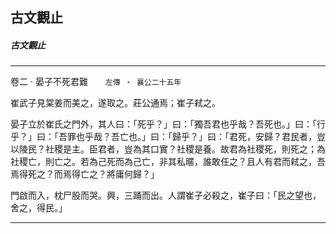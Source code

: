 

## 古文觀止

##### 古文觀止

* * *

卷二 ‧ 晏子不死君難　　`左傳 ‧ 襄公二十五年`

崔武子見棠姜而美之，遂取之。莊公通焉；崔子弒之。

晏子立於崔氏之門外，其人曰：「死乎？」曰：「獨吾君也乎哉？吾死也。」曰：「行乎？」曰：「吾罪也乎哉？吾亡也。」曰：「歸乎？」曰：「君死，安歸？君民者，豈以陵民？社稷是主。臣君者，豈為其口實？社稷是養。故君為社稷死，則死之；為社稷亡，則亡之。若為己死而為己亡，非其私暱，誰敢任之？且人有君而弒之，吾焉得死之？而焉得亡之？將庸何歸？」

門啟而入，枕尸股而哭。興，三踊而出。人謂崔子必殺之，崔子曰：「民之望也，舍之，得民。」

* * *


